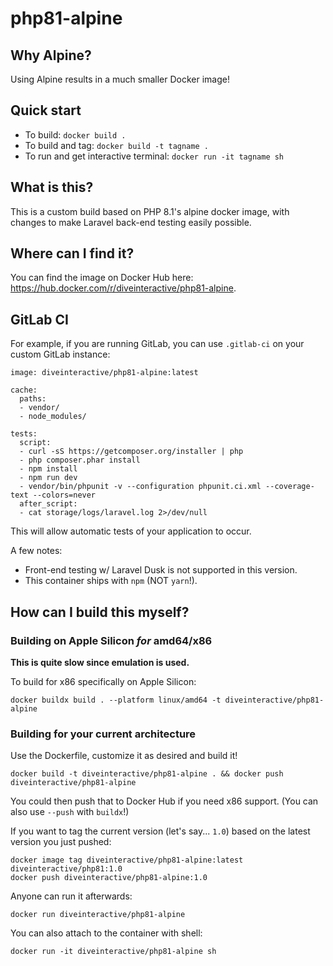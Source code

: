 # php81-alpine

## Why Alpine?

Using Alpine results in a much smaller Docker image!

## Quick start

* To build: `docker build .`
* To build and tag: `docker build -t tagname .`
* To run and get interactive terminal: `docker run -it tagname sh`

## What is this?

This is a custom build based on PHP 8.1's alpine docker image, with changes to make Laravel back-end testing easily possible.

## Where can I find it?

You can find the image on Docker Hub here: https://hub.docker.com/r/diveinteractive/php81-alpine.

## GitLab CI

For example, if you are running GitLab, you can use `.gitlab-ci` on your custom GitLab instance:

```
image: diveinteractive/php81-alpine:latest

cache:
  paths:
  - vendor/
  - node_modules/

tests:
  script:
  - curl -sS https://getcomposer.org/installer | php
  - php composer.phar install
  - npm install
  - npm run dev
  - vendor/bin/phpunit -v --configuration phpunit.ci.xml --coverage-text --colors=never
  after_script:
  - cat storage/logs/laravel.log 2>/dev/null
```

This will allow automatic tests of your application to occur.

A few notes:

- Front-end testing w/ Laravel Dusk is not supported in this version.
- This container ships with `npm` (NOT `yarn`!).

## How can I build this myself?

### Building on Apple Silicon *for* amd64/x86

**This is quite slow since emulation is used.**

To build for x86 specifically on Apple Silicon: 

    docker buildx build . --platform linux/amd64 -t diveinteractive/php81-alpine

### Building for your current architecture

Use the Dockerfile, customize it as desired and build it!

    docker build -t diveinteractive/php81-alpine . && docker push diveinteractive/php81-alpine
  
You could then push that to Docker Hub if you need x86 support. (You can also use `--push` with `buildx`!)

If you want to tag the current version (let's say... `1.0`) based on the latest version you just pushed:

    docker image tag diveinteractive/php81-alpine:latest diveinteractive/php81:1.0
    docker push diveinteractive/php81-alpine:1.0

Anyone can run it afterwards:

    docker run diveinteractive/php81-alpine

You can also attach to the container with shell:

    docker run -it diveinteractive/php81-alpine sh

